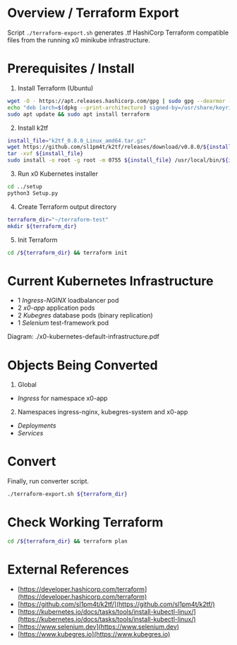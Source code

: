 # Overview / Terraform Export

Script `./terraform-export.sh` generates .tf HashiCorp Terraform compatible files from the
running x0 minikube infrastructure.

# Prerequisites / Install

1. Install Terraform (Ubuntu)

```bash
wget -O - https://apt.releases.hashicorp.com/gpg | sudo gpg --dearmor -o /usr/share/keyrings/hashicorp-archive-keyring.gpg
echo "deb [arch=$(dpkg --print-architecture) signed-by=/usr/share/keyrings/hashicorp-archive-keyring.gpg] https://apt.releases.hashicorp.com $(grep -oP '(?<=UBUNTU_CODENAME=).*' /etc/os-release || lsb_release -cs) main" | sudo tee /etc/apt/sources.list.d/hashicorp.list
sudo apt update && sudo apt install terraform
```

2. Install k2tf

```bash
install_file="k2tf_0.8.0_Linux_amd64.tar.gz"
wget https://github.com/sl1pm4t/k2tf/releases/download/v0.8.0/${install_file}
tar -xvf ${install_file}
sudo install -o root -g root -m 0755 ${install_file} /usr/local/bin/${install_file}
```

3. Run x0 Kubernetes installer

```bash
cd ../setup
python3 Setup.py
```

4. Create Terraform output directory

```bash
terraform_dir="~/terraform-test"
mkdir ${terraform_dir}
```

5. Init Terraform

```bash
cd /${terraform_dir} && terraform init
```

# Current Kubernetes Infrastructure

- 1 *Ingress-NGINX* loadbalancer pod
- 2 *x0-app* application pods
- 2 *Kubegres* database pods (binary replication)
- 1 *Selenium* test-framework pod

Diagram: ./x0-kubernetes-default-infrastructure.pdf

# Objects Being Converted

1. Global

- *Ingress* for namespace x0-app

2. Namespaces ingress-nginx, kubegres-system and x0-app

- *Deployments*
- *Services*

# Convert

Finally, run converter script.

```bash
./terraform-export.sh ${terraform_dir}
```

# Check Working Terraform

```bash
cd /${terraform_dir} && terraform plan
```

# External References

- [https://developer.hashicorp.com/terraform](https://developer.hashicorp.com/terraform)
- [https://github.com/sl1pm4t/k2tf/](https://github.com/sl1pm4t/k2tf/)
- [https://kubernetes.io/docs/tasks/tools/install-kubectl-linux/](https://kubernetes.io/docs/tasks/tools/install-kubectl-linux/)
- [https://www.selenium.dev](https://www.selenium.dev)
- [https://www.kubegres.io](https://www.kubegres.io)
